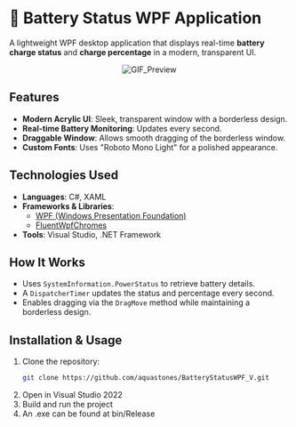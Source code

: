 # 🔋 Battery Status WPF Application

A lightweight WPF desktop application that displays real-time **battery charge status** and **charge percentage** in a modern, transparent UI.

<div align="center">
  <img src="BatteryStatusWPF_V/GitHubPreview/BSV_Preview.gif" alt="GIF_Preview" />
</div>

## Features
- **Modern Acrylic UI**: Sleek, transparent window with a borderless design.
- **Real-time Battery Monitoring**: Updates every second.
- **Draggable Window**: Allows smooth dragging of the borderless window.
- **Custom Fonts**: Uses "Roboto Mono Light" for a polished appearance.

## Technologies Used
- **Languages**: C#, XAML
- **Frameworks & Libraries**:  
  - [WPF (Windows Presentation Foundation)](https://learn.microsoft.com/en-us/dotnet/desktop/wpf/)  
  - [FluentWpfChromes](https://github.com/vbobroff-app/FluentWpfChromes)
- **Tools**: Visual Studio, .NET Framework

## How It Works
- Uses `SystemInformation.PowerStatus` to retrieve battery details.
- A `DispatcherTimer` updates the status and percentage every second.
- Enables dragging via the `DragMove` method while maintaining a borderless design.

## Installation & Usage
1. Clone the repository:
   ```bash
   git clone https://github.com/aquastones/BatteryStatusWPF_V.git
   ```
2. Open in Visual Studio 2022
3. Build and run the project
4. An .exe can be found at bin/Release

